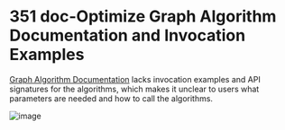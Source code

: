 # 351 doc-Optimize Graph Algorithm Documentation and Invocation Examples
[Graph Algorithm Documentation](https://tugraph-db.readthedocs.io/en/latest/5.developer-manual/6.interface/2.olap/6.algorithms.html) lacks invocation examples and API signatures for the algorithms, which makes it unclear to users what parameters are needed and how to call the algorithms.

![image](https://github.com/TuGraph-family/tugraph-db/assets/2311313/e5826750-b316-4e67-add1-f954a13386f8)

